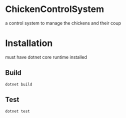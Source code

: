 # ChickenControlSystem
a control system to manage the chickens and their coup

# Installation
must have dotnet core runtime installed
## Build
<code>dotnet build</code>
## Test
<code>dotnet test</code>
